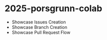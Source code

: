 # 2025-porsgrunn-colab

- Showcase Issues Creation
- Showcase Branch Creation
- Showcase Pull Request Flow
